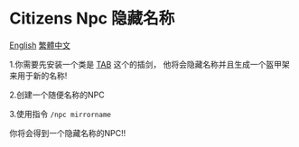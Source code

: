 # Citizens Npc 隐藏名称

[English](https://github.com/XingYanTW/npc-name-tag-hide/blob/main/README.md) [繁體中文](https://github.com/XingYanTW/npc-name-tag-hide/blob/main/README_TW.md)

 1.你需要先安装一个类是 [TAB](https://github.com/NEZNAMY/TAB) 这个的插剑， 他将会隐藏名称并且生成一个盔甲架来用于新的名称!

 2.创建一个随便名称的NPC

 3.使用指令 ```/npc mirrorname```

 你将会得到一个隐藏名称的NPC!!
